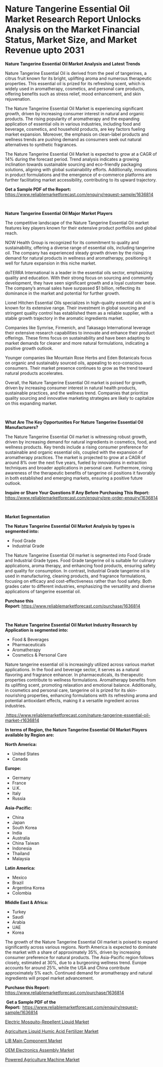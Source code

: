 <p><h1>Nature Tangerine Essential Oil Market Research Report Unlocks Analysis on the Market Financial Status, Market Size, and Market Revenue upto 2031</h1></p><p><strong>Nature Tangerine Essential Oil Market Analysis and Latest Trends</strong></p>
<p><p>Nature Tangerine Essential Oil is derived from the peel of tangerines, a citrus fruit known for its bright, uplifting aroma and numerous therapeutic properties. This essential oil is prized for its refreshing scent, which is widely used in aromatherapy, cosmetics, and personal care products, offering benefits such as stress relief, mood enhancement, and skin rejuvenation.</p><p>The Nature Tangerine Essential Oil Market is experiencing significant growth, driven by increasing consumer interest in natural and organic products. The rising popularity of aromatherapy and the expanding application of essential oils in various industries, including food and beverage, cosmetics, and household products, are key factors fueling market expansion. Moreover, the emphasis on clean-label products and wellness trends are pushing demand as consumers seek out natural alternatives to synthetic fragrances.</p><p>The Nature Tangerine Essential Oil Market is expected to grow at a CAGR of 14% during the forecast period. Trend analysis indicates a growing inclination towards sustainable sourcing and eco-friendly packaging solutions, aligning with global sustainability efforts. Additionally, innovations in product formulations and the emergence of e-commerce platforms are further facilitating market accessibility, contributing to its upward trajectory.</p></p>
<p><strong>Get a Sample PDF of the Report:&nbsp;</strong> <a href="https://www.reliablemarketforecast.com/enquiry/request-sample/1636814?utm_campaign=1140&utm_medium=2&utm_source=Github&utm_content=ia&utm_term=07122024&utm_id=nature-tangerine-essential-oil">https://www.reliablemarketforecast.com/enquiry/request-sample/1636814</a></p>
<p>&nbsp;</p>
<p><strong>Nature Tangerine Essential Oil Major Market Players</strong></p>
<p><p>The competitive landscape of the Nature Tangerine Essential Oil market features key players known for their extensive product portfolios and global reach. </p><p>NOW Health Group is recognized for its commitment to quality and sustainability, offering a diverse range of essential oils, including tangerine oil. The company has experienced steady growth driven by the rising demand for natural products in wellness and aromatherapy, positioning it well for future expansion in this niche market.</p><p>doTERRA International is a leader in the essential oils sector, emphasizing quality and education. With their strong focus on sourcing and community development, they have seen significant growth and a loyal customer base. The company’s annual sales have surpassed $1 billion, reflecting its dominance in the market and potential for further growth.</p><p>Lionel Hitchen Essential Oils specializes in high-quality essential oils and is known for its extensive range. Their investment in global sourcing and stringent quality control has established them as a reliable supplier, with a stable growth trajectory in the aromatic ingredients market.</p><p>Companies like Symrise, Firmenich, and Takasago International leverage their extensive research capabilities to innovate and enhance their product offerings. These firms focus on sustainability and have been adapting to market demands for cleaner and more natural formulations, indicating a positive growth outlook.</p><p>Younger companies like Mountain Rose Herbs and Eden Botanicals focus on organic and sustainably sourced oils, appealing to eco-conscious consumers. Their market presence continues to grow as the trend toward natural products accelerates.</p><p>Overall, the Nature Tangerine Essential Oil market is poised for growth, driven by increasing consumer interest in natural health products, sustainable practices, and the wellness trend. Companies that prioritize quality sourcing and innovative marketing strategies are likely to capitalize on this expanding market.</p></p>
<p>&nbsp;</p>
<p><strong>What Are The Key Opportunities For Nature Tangerine Essential Oil Manufacturers?</strong></p>
<p><p>The Nature Tangerine Essential Oil market is witnessing robust growth, driven by increasing demand for natural ingredients in cosmetics, food, and wellness products. Key trends include a rising consumer preference for sustainable and organic essential oils, coupled with the expansion of aromatherapy practices. The market is projected to grow at a CAGR of around 8% over the next five years, fueled by innovations in extraction techniques and broader applications in personal care. Furthermore, rising awareness of the therapeutic benefits of tangerine oil positions it favorably in both established and emerging markets, ensuring a positive future outlook.</p></p>
<p><strong>Inquire or Share Your Questions If Any Before Purchasing This Report:</strong> <a href="https://www.reliablemarketforecast.com/enquiry/pre-order-enquiry/1636814?utm_campaign=1140&utm_medium=2&utm_source=Github&utm_content=ia&utm_term=07122024&utm_id=nature-tangerine-essential-oil">https://www.reliablemarketforecast.com/enquiry/pre-order-enquiry/1636814</a></p>
<p>&nbsp;</p>
<p><strong>Market Segmentation</strong></p>
<p><strong>The Nature Tangerine Essential Oil Market Analysis by types is segmented into:</strong></p>
<p><ul><li>Food Grade</li><li>Industrial Grade</li></ul></p>
<p><p>The Nature Tangerine Essential Oil market is segmented into Food Grade and Industrial Grade types. Food Grade tangerine oil is suitable for culinary applications, aroma therapy, and enhancing food products, ensuring safety and quality for consumption. In contrast, Industrial Grade tangerine oil is used in manufacturing, cleaning products, and fragrance formulations, focusing on efficacy and cost-effectiveness rather than food safety. Both grades cater to different industries, emphasizing the versatility and diverse applications of tangerine essential oil.</p></p>
<p><strong>Purchase this Report:&nbsp;</strong><a href="https://www.reliablemarketforecast.com/purchase/1636814?utm_campaign=1140&utm_medium=2&utm_source=Github&utm_content=ia&utm_term=07122024&utm_id=nature-tangerine-essential-oil">https://www.reliablemarketforecast.com/purchase/1636814</a></p>
<p>&nbsp;</p>
<p><strong>The Nature Tangerine Essential Oil Market Industry Research by Application is segmented into:</strong></p>
<p><ul><li>Food & Beverages</li><li>Pharmaceuticals</li><li>Aromatherapy</li><li>Cosmetics & Personal Care</li></ul></p>
<p><p>Nature tangerine essential oil is increasingly utilized across various market applications. In the food and beverage sector, it serves as a natural flavoring and fragrance enhancer. In pharmaceuticals, its therapeutic properties contribute to wellness formulations. Aromatherapy benefits from its uplifting scent, promoting relaxation and emotional balance. Additionally, in cosmetics and personal care, tangerine oil is prized for its skin-nourishing properties, enhancing formulations with its refreshing aroma and potential antioxidant effects, making it a versatile ingredient across industries.</p></p>
<p><a href="https://www.reliablemarketforecast.com/nature-tangerine-essential-oil-market-r1636814?utm_campaign=1140&utm_medium=2&utm_source=Github&utm_content=ia&utm_term=07122024&utm_id=nature-tangerine-essential-oil">&nbsp;https://www.reliablemarketforecast.com/nature-tangerine-essential-oil-market-r1636814</a></p>
<p><strong>In terms of Region, the Nature Tangerine Essential Oil Market Players available by Region are:</strong></p>
<p>
    <p> <strong> North America: </strong>
        <ul>
            <li>United States</li>
            <li>Canada</li>
        </ul>
        </p> 
    <p> <strong> Europe: </strong>
        <ul>
            <li>Germany</li>
            <li>France</li>
            <li>U.K.</li>
            <li>Italy</li>
            <li>Russia</li>
        </ul>
        </p> 
    <p> <strong> Asia-Pacific: </strong>
        <ul>
            <li>China</li>
            <li>Japan</li>
            <li>South Korea</li>
            <li>India</li>
            <li>Australia</li>
            <li>China Taiwan</li>
            <li>Indonesia</li>
            <li>Thailand</li>
            <li>Malaysia</li>
        </ul>
        </p> 
    <p> <strong> Latin America: </strong>
        <ul>
            <li>Mexico</li>
            <li>Brazil</li>
            <li>Argentina Korea</li>
            <li>Colombia</li>
        </ul>
        </p> 
    <p> <strong> Middle East & Africa: </strong>
        <ul>
            <li>Turkey</li>
            <li>Saudi</li>
            <li>Arabia</li>
            <li>UAE</li>
            <li>Korea</li>
        </ul>
    </p>
    </p>
<p><p>The growth of the Nature Tangerine Essential Oil market is poised to expand significantly across various regions. North America is expected to dominate the market with a share of approximately 35%, driven by increasing consumer preference for natural products. The Asia-Pacific region follows closely, estimated at 30%, due to a burgeoning wellness trend. Europe accounts for around 25%, while the USA and China contribute approximately 5% each. Continued demand for aromatherapy and natural ingredients will propel market advancement.</p></p>
<p><strong>Purchase this Report: </strong><a href="https://www.reliablemarketforecast.com/purchase/1636814?utm_campaign=1140&utm_medium=2&utm_source=Github&utm_content=ia&utm_term=07122024&utm_id=nature-tangerine-essential-oil">https://www.reliablemarketforecast.com/purchase/1636814</a></p>
<p>&nbsp;<strong>Get a Sample PDF of the Report:&nbsp;&nbsp;</strong><a href="https://www.reliablemarketforecast.com/enquiry/request-sample/1636814?utm_campaign=1140&utm_medium=2&utm_source=Github&utm_content=ia&utm_term=07122024&utm_id=nature-tangerine-essential-oil">https://www.reliablemarketforecast.com/enquiry/request-sample/1636814</a></p>
<p><strong></strong></p>
<p><p><a href="https://issuu.com/reportprime-2/docs/electric-mosquito-repellent-liquid-market-size-203?utm_campaign=1140&utm_medium=2&utm_source=Github&utm_content=ia&utm_term=07122024&utm_id=nature-tangerine-essential-oil">Electric Mosquito-Repellent Liquid Market</a></p><p><a href="https://issuu.com/reportprime-2/docs/agriculture-liquid-humic-acid-fertilizer-market-si?utm_campaign=1140&utm_medium=2&utm_source=Github&utm_content=ia&utm_term=07122024&utm_id=nature-tangerine-essential-oil">Agriculture Liquid Humic Acid Fertilizer Market</a></p><p><a href="https://www.linkedin.com/pulse/the-sympatico-insight-9odme?utm_campaign=1140&utm_medium=2&utm_source=Github&utm_content=ia&utm_term=07122024&utm_id=nature-tangerine-essential-oil">LIB Main Component Market</a></p><p><a href="https://www.linkedin.com/pulse/oem-electronics-assembly-market-analysis-new-trends-size-b6xse?utm_campaign=1140&utm_medium=2&utm_source=Github&utm_content=ia&utm_term=07122024&utm_id=nature-tangerine-essential-oil">OEM Electronics Assembly Market</a></p><p><a href="https://github.com/AKSHATREPORTPRIME/Market-Research-Report-List-6/blob/main/powered-agriculture-machine-market.md?utm_campaign=1140&utm_medium=2&utm_source=Github&utm_content=ia&utm_term=07122024&utm_id=nature-tangerine-essential-oil">Powered Agriculture Machine Market</a></p></p>